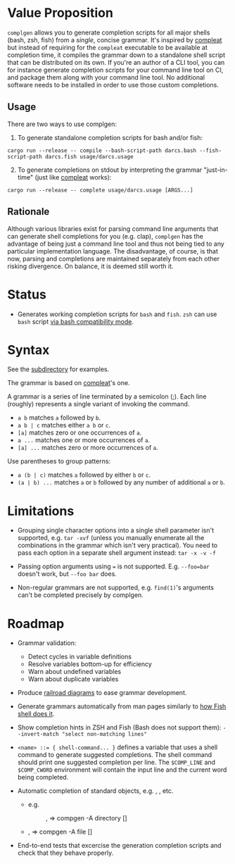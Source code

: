 # Value Proposition

`complgen` allows you to generate completion scripts for all major shells (bash, zsh, fish) from a *single*,
concise grammar.  It's inspired by [compleat](https://github.com/mbrubeck/compleat/) but instead of requiring
for the `compleat` executable to be available at completion time, it compiles the grammar down to a standalone
shell script that can be distributed on its own.  If you're an author of a CLI tool, you can for instance
generate completion scripts for your command line tool on CI, and package them along with your command line
tool.  No additional software needs to be installed in order to use those custom completions.

## Usage

There are two ways to use complgen:

1. To generate standalone completion scripts for bash and/or fish:

```
cargo run --release -- compile --bash-script-path darcs.bash --fish-script-path darcs.fish usage/darcs.usage
```

2. To generate completions on stdout by interpreting the grammar "just-in-time" (just like [compleat](https://github.com/mbrubeck/compleat/) works):

```
cargo run --release -- complete usage/darcs.usage [ARGS...]
```

## Rationale

Although various libraries exist for parsing command line arguments that can generate shell completions for
you (e.g. clap), `complgen` has the advantage of being just a command line tool and thus not being tied to any
particular implementation language.  The disadvantage, of course, is that now, parsing and completions are
maintained separately from each other risking divergence.  On balance, it is deemed still worth it.

# Status

 * Generates working completion scripts for `bash` and `fish`.  `zsh` can use `bash` script [via bash
   compatibility mode](https://stackoverflow.com/a/8492043).

# Syntax

See the [subdirectory](usage/) for examples.

The grammar is based on [compleat](https://github.com/mbrubeck/compleat/blob/master/README.markdown#syntax)'s one.

A grammar is a series of line terminated by a semicolon (;).  Each line (roughly) represents a single variant of
invoking the command.

 * `a b` matches `a` followed by `b`.
 * `a b | c` matches either `a b` or `c`.
 * `[a]` matches zero or one occurrences of `a`.
 * `a ...` matches one or more occurrences of `a`.
 * `[a] ...` matches zero or more occurrences of `a`.

Use parentheses to group patterns:

 * `a (b | c)` matches `a` followed by either `b` or `c`.
 * `(a | b) ...` matches `a` or `b` followed by any number of additional
   `a` or `b`.

# Limitations

 * Grouping single character options into a single shell parameter isn't supported, e.g. `tar -xvf` (unless
   you manually enumerate all the combinations in the grammar which isn't very practical).  You need to pass
   each option in a separate shell argument instead: `tar -x -v -f`

 * Passing option arguments using `=` is not supported.  E.g. `--foo=bar` doesn't work, but `--foo bar` does.

 * Non-regular grammars are not supported, e.g. `find(1)`'s arguments can't be completed precisely by
   complgen.

# Roadmap

 * Grammar validation:
    * Detect cycles in variable definitions
    * Resolve variables bottom-up for efficiency
    * Warn about undefined variables
    * Warn about duplicate variables

 * Produce [railroad diagrams](https://github.com/lukaslueg/railroad) to ease grammar development.

 * Generate grammars automatically from man pages similarly to [how Fish shell does it](https://github.com/fish-shell/fish-shell/blob/946ecf235c002cff596fbbb2c03f9693c30744da/share/tools/create_manpage_completions.py).

 * Show completion hints in ZSH and Fish (Bash does not support them): `--invert-match "select non-matching lines"`

 * `<name> ::= { shell-command... }` defines a variable that uses a shell command to generate suggested
   completions.  The shell command should print one suggested completion per line.  The `$COMP_LINE` and
   `$COMP_CWORD` environment will contain the input line and the current word being completed.

 * Automatic completion of standard objects, e.g. <FILE>, <PATH>, etc.
    * e.g. <DIR>, <DIRECTORY> => compgen -A directory [<PREFIX>]
    * <FILE>, <PATH> => compgen -A file [<PREFIX>]

 * End-to-end tests that excercise the generation completion scripts and check that they behave properly.
